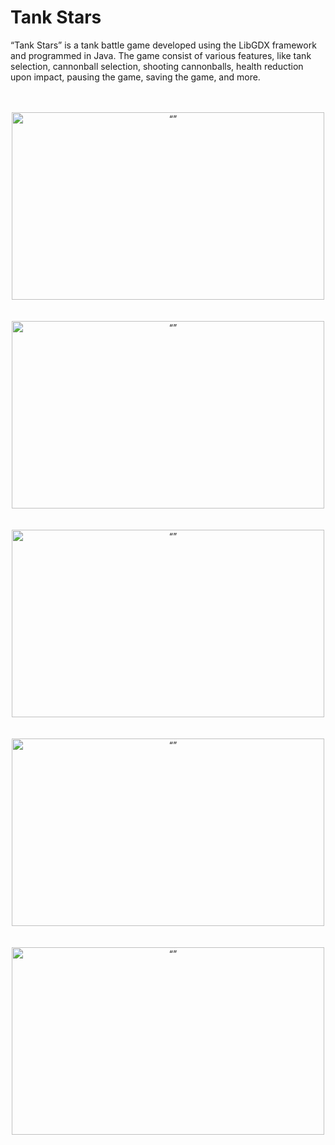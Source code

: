 # Tank Stars

“Tank Stars” is a tank battle game developed using the LibGDX framework and programmed in Java. The game consist of various features, like tank selection, cannonball selection, shooting cannonballs, health reduction upon impact, pausing the game, saving the game,
and more.
<br><br><br>
<div align="center">
  <img src="https://github.com/shreyas21563/Tank-Star/assets/108022785/c14b326c-d91a-4dd9-9d68-28fc6aa0517c" alt= “” width="500px" height="300px">
  <br><br><br>
  <img src="https://github.com/shreyas21563/Tank-Star/assets/108022785/c73ac1cc-f897-48ad-be8d-0d9c1471a877" alt= “” width="500px" height="300px">
  <br><br><br>
  <img src="https://github.com/shreyas21563/Tank-Star/assets/108022785/6b60b30f-8623-47cf-9670-5f64fb837292" alt= “” width="500px" height="300px">
  <br><br><br>
  <img src="https://github.com/shreyas21563/Tank-Star/assets/108022785/018a7f45-f579-4da0-87dd-1947d1d31307" alt= “” width="500px" height="300px">
  <br><br><br>
  <img src="https://github.com/shreyas21563/Tank-Star/assets/108022785/fa84dfc9-8c1c-4b0e-b5c2-87b143302e6b" alt= “” width="500px" height="300px">
</div>
